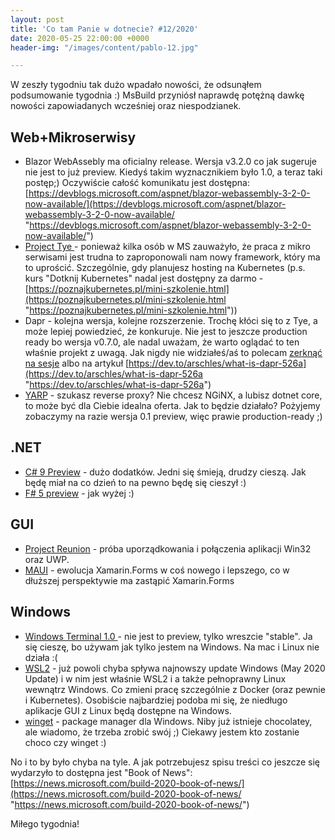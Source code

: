 ```yaml
---
layout: post
title: 'Co tam Panie w dotnecie? #12/2020'
date: 2020-05-25 22:00:00 +0000
header-img: "/images/content/pablo-12.jpg"

---
```

W zeszły tygodniu tak dużo wpadało nowości, że odsunąłem podsumowanie tygodnia :) MsBuild przyniósł naprawdę potężną dawkę nowości zapowiadanych wcześniej oraz niespodzianek.

## Web+Mikroserwisy

* Blazor WebAssebly ma oficialny release. Wersja v3.2.0 co jak sugeruje nie jest to już preview. Kiedyś takim wyznacznikiem było 1.0, a teraz taki postęp;) Oczywiście całość komunikatu jest dostępna: [https://devblogs.microsoft.com/aspnet/blazor-webassembly-3-2-0-now-available/](https://devblogs.microsoft.com/aspnet/blazor-webassembly-3-2-0-now-available/ "https://devblogs.microsoft.com/aspnet/blazor-webassembly-3-2-0-now-available/")
* [Project Tye ](https://devblogs.microsoft.com/aspnet/introducing-project-tye/)- ponieważ kilka osób w MS zauważyło, że praca z mikro serwisami jest trudna to zaproponowali nam nowy framework, który ma to uprościć. Szczególnie, gdy planujesz hosting na Kubernetes (p.s. kurs "Dotknij Kubernetes" nadal jest dostępny za darmo - [https://poznajkubernetes.pl/mini-szkolenie.html](https://poznajkubernetes.pl/mini-szkolenie.html "https://poznajkubernetes.pl/mini-szkolenie.html"))
* Dapr - kolejna wersja, kolejne rozszerzenie. Trochę kłóci się to z Tye, a może lepiej powiedzieć, że konkuruje. Nie jest to jeszcze production ready bo wersja v0.7.0, ale nadal uważam, że warto oglądać to ten właśnie projekt z uwagą. Jak nigdy nie widziałeś/aś to polecam [zerknąć na sesje](https://mybuild.microsoft.com/sessions?t=%257B%2522from%2522%253A%25222020-05-19T00%253A00%253A00%252B02%253A00%2522%252C%2522to%2522%253A%25222020-05-21T23%253A59%253A00%252B02%253A00%2522%257D&q=dapr&s=%257B%2522name%2522%253A%2522translate.refine.label.sort.relevance%2522%252C%2522type%2522%253A0%257D) albo na artykuł [https://dev.to/arschles/what-is-dapr-526a](https://dev.to/arschles/what-is-dapr-526a "https://dev.to/arschles/what-is-dapr-526a")
* [YARP](https://devblogs.microsoft.com/dotnet/introducing-yarp-preview-1/) - szukasz reverse proxy? Nie chcesz NGiNX, a lubisz dotnet core, to może być dla Ciebie idealna oferta. Jak to będzie działało? Pożyjemy zobaczymy na razie wersja 0.1 preview, więc prawie production-ready ;)

## .NET

* [C# 9 Preview]() - dużo dodatków. Jedni się śmieją, drudzy cieszą. Jak będę miał na co dzień to na pewno będę się cieszył :)
* [F# 5 preview](https://devblogs.microsoft.com/dotnet/f-5-update-for-net-5-preview-4/) - jak wyżej :)

## GUI

* [Project Reunion](https://github.com/microsoft/ProjectReunion) - próba uporządkowania i połączenia aplikacji Win32 oraz UWP.
* [MAUI](https://devblogs.microsoft.com/dotnet/introducing-net-multi-platform-app-ui/) - ewolucja Xamarin.Forms w coś nowego i lepszego, co w dłuższej perspektywie ma zastąpić Xamarin.Forms

## Windows

* [Windows Terminal 1.0 ](https://devblogs.microsoft.com/commandline/windows-terminal-1-0/)- nie jest to preview, tylko wreszcie "stable". Ja się cieszę, bo używam jak tylko jestem na Windows. Na mac i Linux nie działa :(
* [WSL2](https://devblogs.microsoft.com/commandline/the-windows-subsystem-for-linux-build-2020-summary/) - już powoli chyba spływa najnowszy update Windows (May 2020 Update) i w nim jest właśnie WSL2 i a także pełnoprawny Linux wewnątrz Windows. Co zmieni pracę szczególnie z Docker (oraz pewnie i Kubernetes). Osobiście najbardziej podoba mi się, że niedługo aplikacje GUI z Linux będą dostępne na Windows.
* [winget](https://devblogs.microsoft.com/commandline/windows-package-manager-preview/) - package manager dla Windows. Niby już istnieje chocolatey, ale wiadomo, że trzeba zrobić swój ;) Ciekawy jestem kto zostanie choco czy winget :)

No i to by było chyba na tyle. A jak potrzebujesz spisu treści co jeszcze się wydarzyło to dostępna jest "Book of News": [https://news.microsoft.com/build-2020-book-of-news/](https://news.microsoft.com/build-2020-book-of-news/ "https://news.microsoft.com/build-2020-book-of-news/")

Miłego tygodnia!